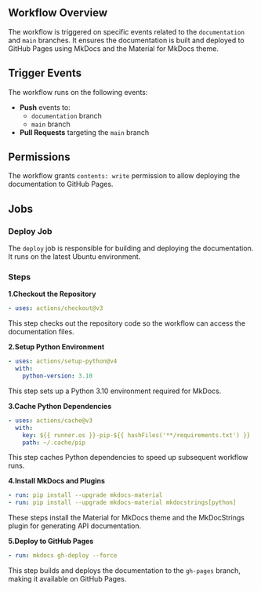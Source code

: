 ## Workflow Overview

The workflow is triggered on specific events related to the `documentation` and `main` branches. It ensures the documentation is built and deployed to GitHub Pages using MkDocs and the Material for MkDocs theme.

## Trigger Events

The workflow runs on the following events:

- **Push** events to:
  - `documentation` branch
  - `main` branch
- **Pull Requests** targeting the `main` branch

## Permissions

The workflow grants `contents: write` permission to allow deploying the documentation to GitHub Pages.

## Jobs

### Deploy Job

The `deploy` job is responsible for building and deploying the documentation. It runs on the latest Ubuntu environment.

### Steps

**1.Checkout the Repository**
```yaml
- uses: actions/checkout@v3
```
This step checks out the repository code so the workflow can access the documentation files.

**2.Setup Python Environment**
```yaml
- uses: actions/setup-python@v4
  with:
    python-version: 3.10
```
This step sets up a Python 3.10 environment required for MkDocs.

**3.Cache Python Dependencies**
```yaml
- uses: actions/cache@v3
  with:
    key: ${{ runner.os }}-pip-${{ hashFiles('**/requirements.txt') }}
    path: ~/.cache/pip
```
This step caches Python dependencies to speed up subsequent workflow runs.

**4.Install MkDocs and Plugins**
```yaml
- run: pip install --upgrade mkdocs-material
- run: pip install --upgrade mkdocs-material mkdocstrings[python]
```
These steps install the Material for MkDocs theme and the MkDocStrings plugin for generating API documentation.

**5.Deploy to GitHub Pages**
```yaml
- run: mkdocs gh-deploy --force
```
This step builds and deploys the documentation to the `gh-pages` branch, making it available on GitHub Pages.